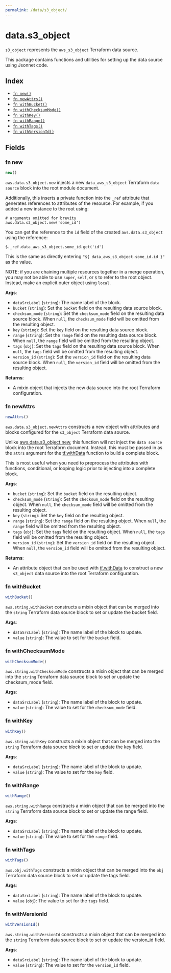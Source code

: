 ```yaml
---
permalink: /data/s3_object/
---
```


# data.s3_object

`s3_object` represents the `aws_s3_object` Terraform data source.



This package contains functions and utilities for setting up the data source using Jsonnet code.


## Index

* [`fn new()`](#fn-new)
* [`fn newAttrs()`](#fn-newattrs)
* [`fn withBucket()`](#fn-withbucket)
* [`fn withChecksumMode()`](#fn-withchecksummode)
* [`fn withKey()`](#fn-withkey)
* [`fn withRange()`](#fn-withrange)
* [`fn withTags()`](#fn-withtags)
* [`fn withVersionId()`](#fn-withversionid)

## Fields

### fn new

```ts
new()
```


`aws.data.s3_object.new` injects a new `data_aws_s3_object` Terraform `data source`
block into the root module document.

Additionally, this inserts a private function into the `_ref` attribute that generates references to attributes of the
resource. For example, if you added a new instance to the root using:

    # arguments omitted for brevity
    aws.data.s3_object.new('some_id')

You can get the reference to the `id` field of the created `aws.data.s3_object` using the reference:

    $._ref.data_aws_s3_object.some_id.get('id')

This is the same as directly entering `"${ data_aws_s3_object.some_id.id }"` as the value.

NOTE: if you are chaining multiple resources together in a merge operation, you may not be able to use `super`, `self`,
or `$` to refer to the root object. Instead, make an explicit outer object using `local`.

**Args**:
  - `dataSrcLabel` (`string`): The name label of the block.
  - `bucket` (`string`): Set the `bucket` field on the resulting data source block.
  - `checksum_mode` (`string`): Set the `checksum_mode` field on the resulting data source block. When `null`, the `checksum_mode` field will be omitted from the resulting object.
  - `key` (`string`): Set the `key` field on the resulting data source block.
  - `range` (`string`): Set the `range` field on the resulting data source block. When `null`, the `range` field will be omitted from the resulting object.
  - `tags` (`obj`): Set the `tags` field on the resulting data source block. When `null`, the `tags` field will be omitted from the resulting object.
  - `version_id` (`string`): Set the `version_id` field on the resulting data source block. When `null`, the `version_id` field will be omitted from the resulting object.

**Returns**:
- A mixin object that injects the new data source into the root Terraform configuration.


### fn newAttrs

```ts
newAttrs()
```


`aws.data.s3_object.newAttrs` constructs a new object with attributes and blocks configured for the `s3_object`
Terraform data source.

Unlike [aws.data.s3_object.new](#fn-new), this function will not inject the `data source`
block into the root Terraform document. Instead, this must be passed in as the `attrs` argument for the
[tf.withData](https://github.com/tf-libsonnet/core/tree/main/docs#fn-withdata) function to build a complete block.

This is most useful when you need to preprocess the attributes with functions, conditional, or looping logic prior to
injecting into a complete block.

**Args**:
  - `bucket` (`string`): Set the `bucket` field on the resulting object.
  - `checksum_mode` (`string`): Set the `checksum_mode` field on the resulting object. When `null`, the `checksum_mode` field will be omitted from the resulting object.
  - `key` (`string`): Set the `key` field on the resulting object.
  - `range` (`string`): Set the `range` field on the resulting object. When `null`, the `range` field will be omitted from the resulting object.
  - `tags` (`obj`): Set the `tags` field on the resulting object. When `null`, the `tags` field will be omitted from the resulting object.
  - `version_id` (`string`): Set the `version_id` field on the resulting object. When `null`, the `version_id` field will be omitted from the resulting object.

**Returns**:
  - An attribute object that can be used with [tf.withData](https://github.com/tf-libsonnet/core/tree/main/docs#fn-withdata) to construct a new `s3_object` data source into the root Terraform configuration.


### fn withBucket

```ts
withBucket()
```

`aws.string.withBucket` constructs a mixin object that can be merged into the `string`
Terraform data source block to set or update the bucket field.



**Args**:
  - `dataSrcLabel` (`string`): The name label of the block to update.
  - `value` (`string`): The value to set for the `bucket` field.


### fn withChecksumMode

```ts
withChecksumMode()
```

`aws.string.withChecksumMode` constructs a mixin object that can be merged into the `string`
Terraform data source block to set or update the checksum_mode field.



**Args**:
  - `dataSrcLabel` (`string`): The name label of the block to update.
  - `value` (`string`): The value to set for the `checksum_mode` field.


### fn withKey

```ts
withKey()
```

`aws.string.withKey` constructs a mixin object that can be merged into the `string`
Terraform data source block to set or update the key field.



**Args**:
  - `dataSrcLabel` (`string`): The name label of the block to update.
  - `value` (`string`): The value to set for the `key` field.


### fn withRange

```ts
withRange()
```

`aws.string.withRange` constructs a mixin object that can be merged into the `string`
Terraform data source block to set or update the range field.



**Args**:
  - `dataSrcLabel` (`string`): The name label of the block to update.
  - `value` (`string`): The value to set for the `range` field.


### fn withTags

```ts
withTags()
```

`aws.obj.withTags` constructs a mixin object that can be merged into the `obj`
Terraform data source block to set or update the tags field.



**Args**:
  - `dataSrcLabel` (`string`): The name label of the block to update.
  - `value` (`obj`): The value to set for the `tags` field.


### fn withVersionId

```ts
withVersionId()
```

`aws.string.withVersionId` constructs a mixin object that can be merged into the `string`
Terraform data source block to set or update the version_id field.



**Args**:
  - `dataSrcLabel` (`string`): The name label of the block to update.
  - `value` (`string`): The value to set for the `version_id` field.
